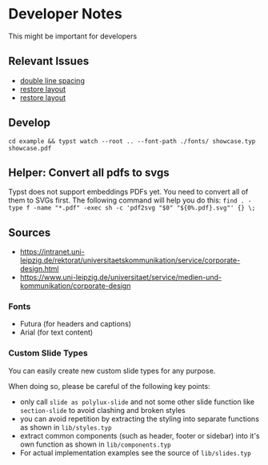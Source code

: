 # Developer Notes

This might be important for developers

## Relevant Issues

- [double line spacing](https://github.com/typst/typst/issues/106)
- [restore layout](https://github.com/typst/typst/issues/361)
- [restore layout](https://github.com/typst/typst/issues/420)


## Develop

`cd example && typst watch --root .. --font-path ./fonts/ showcase.typ showcase.pdf`

## Helper: Convert all pdfs to svgs

Typst does not support embeddings PDFs yet. You need to convert all of them to SVGs first.
The following command will help you do this:
`find . -type f -name "*.pdf" -exec sh -c 'pdf2svg "$0" "${0%.pdf}.svg"' {} \;`

## Sources

- https://intranet.uni-leipzig.de/rektorat/universitaetskommunikation/service/corporate-design.html
- https://www.uni-leipzig.de/universitaet/service/medien-und-kommunikation/corporate-design

### Fonts

- Futura (for headers and captions)
- Arial (for text content)

### Custom Slide Types

You can easily create new custom slide types for any purpose.

When doing so, please be careful of the following key points:
- only call `slide as polylux-slide` and not some other slide function like `section-slide` to avoid clashing and broken styles
- you can avoid repetition by extracting the styling into separate functions as shown in `lib/styles.typ`
- extract common components (such as header, footer or sidebar) into it's own function as shown in `lib/components.typ`
- For actual implementation examples see the source of `lib/slides.typ`
